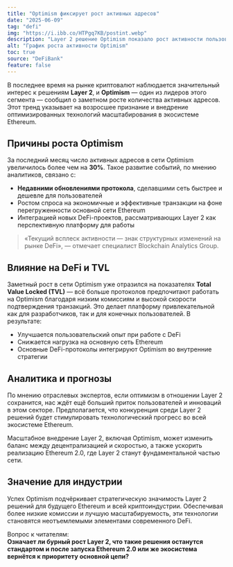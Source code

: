 ```yaml
---
title: "Optimism фиксирует рост активных адресов"
date: "2025-06-09"
tag: "defi"
img: "https://i.ibb.co/HTPgq7KB/postint.webp"
description: "Layer 2 решение Optimism показало рост активности пользователей на фоне проблем масштабируемости Ethereum"
alt: "График роста активности Optimism"
toc: true
source: "DeFiBank"
feature: false
---
```


В последнее время на рынке криптовалют наблюдается значительный интерес к решениям **Layer 2**, и **Optimism** — один из лидеров этого сегмента — сообщил о заметном росте количества активных адресов. Этот тренд указывает на возросшее признание и внедрение оптимизированных технологий масштабирования в экосистеме Ethereum.

## Причины роста Optimism

За последний месяц число активных адресов в сети Optimism увеличилось более чем на **30%**. Такое развитие событий, по мнению аналитиков, связано с:

- **Недавними обновлениями протокола**, сделавшими сеть быстрее и дешевле для пользователей
- Ростом спроса на экономичные и эффективные транзакции на фоне перегруженности основной сети Ethereum
- Интеграцией новых DeFi-проектов, рассматривающих Layer 2 как перспективную платформу для работы

> «Текущий всплеск активности — знак структурных изменений на рынке DeFi», — отмечает специалист Blockchain Analytics Group.

## Влияние на DeFi и TVL

Заметный рост в сети Optimism уже отразился на показателях **Total Value Locked (TVL)** — всё больше протоколов предпочитают работать на Optimism благодаря низким комиссиям и высокой скорости подтверждения транзакций. Это делает платформу привлекательной как для разработчиков, так и для конечных пользователей. В результате:

- Улучшается пользовательский опыт при работе с DeFi
- Снижается нагрузка на основную сеть Ethereum
- Основные DeFi-протоколы интегрируют Optimism во внутренние стратегии

## Аналитика и прогнозы

По мнению отраслевых экспертов, если оптимизм в отношении Layer 2 сохранится, нас ждёт ещё больший приток пользователей и инноваций в этом секторе. Предполагается, что конкуренция среди Layer 2 решений будет стимулировать технологический прогресс во всей экосистеме Ethereum.

Масштабное внедрение Layer 2, включая Optimism, может изменить баланс между децентрализацией и скоростью, а также ускорить реализацию Ethereum 2.0, где Layer 2 станут фундаментальной частью сети.

## Значение для индустрии

Успех Optimism подчёркивает стратегическую значимость Layer 2 решений для будущего Ethereum и всей криптоиндустрии. Обеспечивая более низкие комиссии и лучшую масштабируемость, эти технологии становятся неотъемлемыми элементами современного DeFi.

Вопрос к читателям:  
**Означает ли бурный рост Layer 2, что такие решения останутся стандартом и после запуска Ethereum 2.0 или же экосистема вернётся к приоритету основной цепи?**